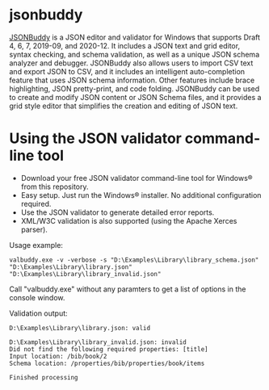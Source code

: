 # jsonbuddy
[JSONBuddy](https://www.json-buddy.com) is a JSON editor and validator for Windows that supports Draft 4, 6, 7, 2019-09, and 2020-12. It includes a JSON text and grid editor, syntax checking, and schema validation, as well as a unique JSON schema analyzer and debugger.
JSONBuddy also allows users to import CSV text and export JSON to CSV, and it includes an intelligent auto-completion feature that uses JSON schema information. Other features include brace highlighting, JSON pretty-print, and code folding.
JSONBuddy can be used to create and modify JSON content or JSON Schema files, and it provides a grid style editor that simplifies the creation and editing of JSON text.

# Using the JSON validator command-line tool
- Download your free JSON validator command-line tool for Windows® from this repository.
- Easy setup. Just run the Windows® installer. No additional configuration required.
- Use the JSON validator to generate detailed error reports.
- XML/W3C validation is also supported (using the Apache Xerces parser).

Usage example:

`valbuddy.exe -v -verbose -s "D:\Examples\Library\library_schema.json" "D:\Examples\Library\library.json" "D:\Examples\Library\library_invalid.json"`

Call "valbuddy.exe" without any paramters to get a list of options in the console window.

Validation output:
```
D:\Examples\Library\library.json: valid

D:\Examples\Library\library_invalid.json: invalid
Did not find the following required properties: [title]
Input location: /bib/book/2
Schema location: /properties/bib/properties/book/items

Finished processing
```
